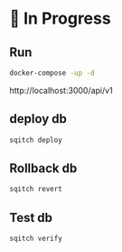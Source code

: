 
# 🚧 In Progress 
## Run
```cmd
docker-compose -up -d
```
http://localhost:3000/api/v1
## deploy db
```cmd
sqitch deploy
```
## Rollback db
```cmd
sqitch revert
```
## Test db
```cmd
sqitch verify
```